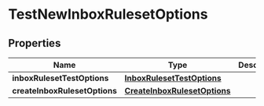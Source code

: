 

# TestNewInboxRulesetOptions

## Properties

Name | Type | Description | Notes
------------ | ------------- | ------------- | -------------
**inboxRulesetTestOptions** | [**InboxRulesetTestOptions**](InboxRulesetTestOptions) |  |  [optional]
**createInboxRulesetOptions** | [**CreateInboxRulesetOptions**](CreateInboxRulesetOptions) |  |  [optional]



